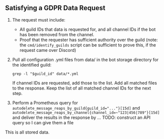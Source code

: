 
## Satisfying a GDPR Data Request

 1. The request must include:
    - All guild IDs that data is requested for, and all channel IDs if the bot has been removed from the channel.
    - Proof that the requester has sufficient authority over the guild (note: the `cmd/identify_guilds` script can be sufficient to prove this, if the request came over Discord)

 2. Pull all configuration .yml files from data/ in the bot storage directory for the identified guild:

        grep -l "$guild_id" data/*.yml

    If channel IDs are requested, add those to the list. Add all matched files to the response.
    Keep the list of all matched channel IDs for the next step.

 3. Perform a Prometheus query for
    `autodelete_message_reaps_by_guild{guild_id="..."}[15d]` and
    `autodelete_message_reaps_by_channel{channel_id=~"123|456|789"}[15d]` and
    deliver the results in the response by ... TODO: construct an API query so I can give them a file

This is all stored data.

